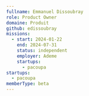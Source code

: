 ```yaml
---
fullname: Emmanuel Dissoubray
role: Product Owner
domaine: Produit
github: edissoubray
missions:
  - start: 2024-01-22
    end: 2024-07-31
    status: independent
    employer: Ademe
    startups:
      - pacoupa
startups:
  - pacoupa
memberType: beta
---
```

